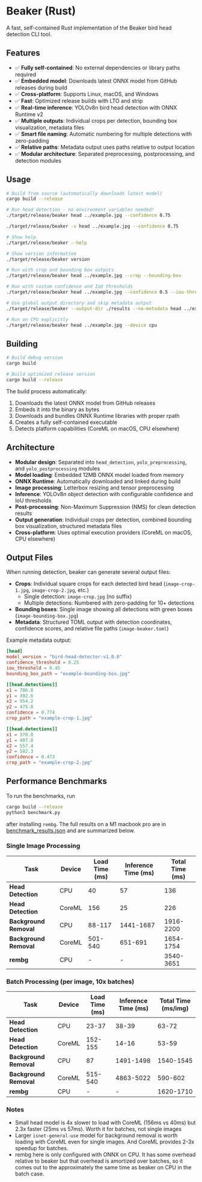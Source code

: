 # Beaker (Rust)

A fast, self-contained Rust implementation of the Beaker bird head detection CLI tool.

## Features

- ✅ **Fully self-contained**: No external dependencies or library paths required
- ✅ **Embedded model**: Downloads latest ONNX model from GitHub releases during build
- ✅ **Cross-platform**: Supports Linux, macOS, and Windows
- ✅ **Fast**: Optimized release builds with LTO and strip
- ✅ **Real-time inference**: YOLOv8n bird head detection with ONNX Runtime v2
- ✅ **Multiple outputs**: Individual crops per detection, bounding box visualization, metadata files
- ✅ **Smart file naming**: Automatic numbering for multiple detections with zero-padding
- ✅ **Relative paths**: Metadata output uses paths relative to output location
- ✅ **Modular architecture**: Separated preprocessing, postprocessing, and detection modules

## Usage

```bash
# Build from source (automatically downloads latest model)
cargo build --release

# Run head detection - no environment variables needed!
./target/release/beaker head ../example.jpg --confidence 0.75

./target/release/beaker -v head ../example.jpg --confidence 0.75

# Show help
./target/release/beaker --help

# Show version information
./target/release/beaker version

# Run with crop and bounding box outputs
./target/release/beaker head ../example.jpg --crop --bounding-box

# Run with custom confidence and IoU thresholds
./target/release/beaker head ../example.jpg --confidence 0.5 --iou-threshold 0.4

# Use global output directory and skip metadata output
./target/release/beaker --output-dir ./results --no-metadata head ../example.jpg --crop

# Run on CPU explicitly
./target/release/beaker head ../example.jpg --device cpu
```

## Building

```bash
# Build debug version
cargo build

# Build optimized release version
cargo build --release
```

The build process automatically:
1. Downloads the latest ONNX model from GitHub releases
2. Embeds it into the binary as bytes
3. Downloads and bundles ONNX Runtime libraries with proper rpath
4. Creates a fully self-contained executable
5. Detects platform capabilities (CoreML on macOS, CPU elsewhere)

## Architecture

- **Modular design**: Separated into `head_detection`, `yolo_preprocessing`, and `yolo_postprocessing` modules
- **Model loading**: Embedded 12MB ONNX model loaded from memory
- **ONNX Runtime**: Automatically downloaded and linked during build
- **Image processing**: Letterbox resizing and tensor preprocessing
- **Inference**: YOLOv8n object detection with configurable confidence and IoU thresholds
- **Post-processing**: Non-Maximum Suppression (NMS) for clean detection results
- **Output generation**: Individual crops per detection, combined bounding box visualization, structured metadata files
- **Cross-platform**: Uses optimal execution providers (CoreML on macOS, CPU elsewhere)

## Output Files

When running detection, beaker can generate several output files:

- **Crops**: Individual square crops for each detected bird head (`image-crop-1.jpg`, `image-crop-2.jpg`, etc.)
  - Single detection: `image-crop.jpg` (no suffix)
  - Multiple detections: Numbered with zero-padding for 10+ detections
- **Bounding boxes**: Single image showing all detections with green boxes (`image-bounding-box.jpg`)
- **Metadata**: Structured TOML output with detection coordinates, confidence scores, and relative file paths (`image-beaker.toml`)

Example metadata output:
```toml
[head]
model_version = "bird-head-detector-v1.0.0"
confidence_threshold = 0.25
iou_threshold = 0.45
bounding_box_path = "example-bounding-box.jpg"

[[head.detections]]
x1 = 786.0
y1 = 392.6
x2 = 954.2
y2 = 475.8
confidence = 0.774
crop_path = "example-crop-1.jpg"

[[head.detections]]
x1 = 378.0
y1 = 407.8
x2 = 557.4
y2 = 582.3
confidence = 0.473
crop_path = "example-crop-2.jpg"
```

## Performance Benchmarks

To run the benchmarks, run

```sh
cargo build --release
python3 benchmark.py
```

after installing `rembg`. The full results on a M1 macbook pro are in [benchmark_results.json](./benchmark_results.json) and are summarized below.

### Single Image Processing

| Task | Device | Load Time (ms) | Inference Time (ms) | Total Time (ms) |
|------|--------|----------------|-------------------|-----------------|
| **Head Detection** | CPU | 40 | 57 | 136 |
| **Head Detection** | CoreML | 156 | 25 | 226 |
| **Background Removal** | CPU | 88-117 | 1441-1687 | 1916-2200 |
| **Background Removal** | CoreML | 501-540 | 651-691 | 1654-1754 |
| **rembg** | CPU | - | - | 3540-3651 |

### Batch Processing (per image, 10x batches)

| Task | Device | Load Time (ms) | Inference Time (ms) | Total Time (ms/img) |
|------|--------|----------------|-------------------|-------------------|
| **Head Detection** | CPU | 23-37 | 38-39 | 63-72 |
| **Head Detection** | CoreML | 152-155 | 14-16 | 53-59 |
| **Background Removal** | CPU | 87 | 1491-1498 | 1540-1545 |
| **Background Removal** | CoreML | 515-540 | 4863-5022 | 590-602 |
| **rembg** | CPU | - | - | 1620-1710 |

### Notes

- Small head model is 4x slower to load with CoreML (156ms vs 40ms) but 2.3x faster (25ms vs 57ms). Worth it for batches, not single images
- Larger `isnet-general-use` model for background removal is worth loading with CoreML even for single images. And CoreML provides 2-3x speedup for batches.
- rembg here is only configured with ONNX on CPU. It has some overhead relative to beaker but that overhead is amortized over batches, so it comes out to the approximately the same time as beaker on CPU in the batch case.
